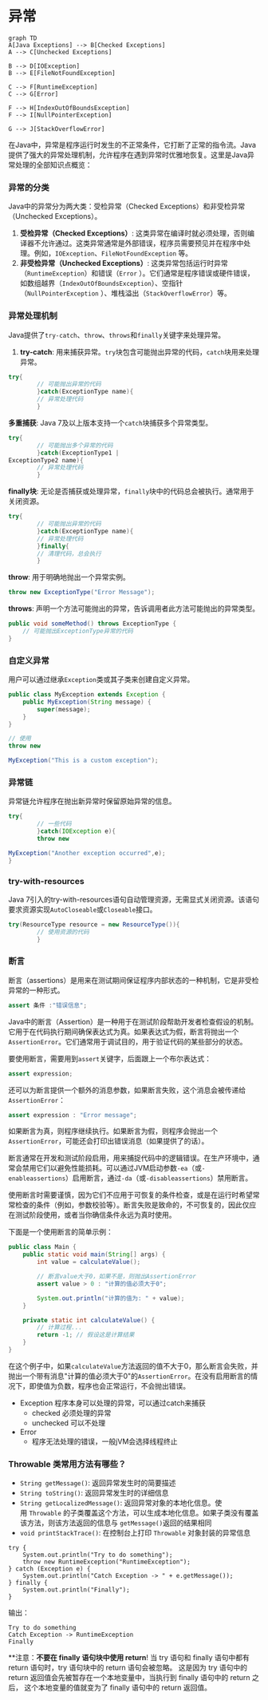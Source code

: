 # 异常
```mermaid
graph TD
A[Java Exceptions] --> B[Checked Exceptions]
A --> C[Unchecked Exceptions]

B --> D[IOException]
B --> E[FileNotFoundException]

C --> F[RuntimeException]
C --> G[Error]

F --> H[IndexOutOfBoundsException]
F --> I[NullPointerException]

G --> J[StackOverflowError]
```

在Java中，异常是程序运行时发生的不正常条件，它打断了正常的指令流。Java提供了强大的异常处理机制，允许程序在遇到异常时优雅地恢复。这里是Java异常处理的全部知识点概览：

### 异常的分类

Java中的异常分为两大类：受检异常（Checked Exceptions）和非受检异常（Unchecked Exceptions）。

1. **受检异常（Checked Exceptions）**:
   这类异常在编译时就必须处理，否则编译器不允许通过。这类异常通常是外部错误，程序员需要预见并在程序中处理。例如，`IOException`、`FileNotFoundException`
   等。
2. **非受检异常（Unchecked Exceptions）**: 这类异常包括运行时异常（`RuntimeException`）和错误（`Error`
   ）。它们通常是程序错误或硬件错误，如数组越界（`IndexOutOfBoundsException`）、空指针（`NullPointerException`
   ）、堆栈溢出（`StackOverflowError`）等。

### 异常处理机制

Java提供了`try-catch`、`throw`、`throws`和`finally`关键字来处理异常。

1. **try-catch**: 用来捕获异常。`try`块包含可能抛出异常的代码，`catch`块用来处理异常。

``` java
try{
        // 可能抛出异常的代码
        }catch(ExceptionType name){
        // 异常处理代码
        }
```

**多重捕获**: Java 7及以上版本支持一个`catch`块捕获多个异常类型。

``` java
try{
        // 可能抛出多个异常的代码
        }catch(ExceptionType1 |
ExceptionType2 name){
        // 异常处理代码
        }
```

**finally块**: 无论是否捕获或处理异常，`finally`块中的代码总会被执行。通常用于关闭资源。

``` java
try{
        // 可能抛出异常的代码
        }catch(ExceptionType name){
        // 异常处理代码
        }finally{
        // 清理代码，总会执行
        }
```

**throw**: 用于明确地抛出一个异常实例。

``` java
throw new ExceptionType("Error Message");
```

**throws**: 声明一个方法可能抛出的异常，告诉调用者此方法可能抛出的异常类型。

``` java
public void someMethod() throws ExceptionType {
    // 可能抛出ExceptionType异常的代码
}
```

### 自定义异常

用户可以通过继承`Exception`类或其子类来创建自定义异常。

``` java
public class MyException extends Exception {
    public MyException(String message) {
        super(message);
    }
}

// 使用
throw new

MyException("This is a custom exception");
```

### 异常链

异常链允许程序在抛出新异常时保留原始异常的信息。

``` java
try{
        // 一些代码
        }catch(IOException e){
        throw new

MyException("Another exception occurred",e);
}
```

### try-with-resources

Java 7引入的try-with-resources语句自动管理资源，无需显式关闭资源。该语句要求资源实现`AutoCloseable`或`Closeable`接口。

``` java
try(ResourceType resource = new ResourceType()){
        // 使用资源的代码
        }
```

### 断言

断言（assertions）是用来在测试期间保证程序内部状态的一种机制，它是非受检异常的一种形式。

``` java
assert 条件 :"错误信息";
```
Java中的断言（Assertion）是一种用于在测试阶段帮助开发者检查假设的机制。它用于在代码执行期间确保表达式为真。如果表达式为假，断言将抛出一个`AssertionError`。它们通常用于调试目的，用于验证代码的某些部分的状态。

要使用断言，需要用到`assert`关键字，后面跟上一个布尔表达式：

``` java
assert expression;
```

还可以为断言提供一个额外的消息参数，如果断言失败，这个消息会被传递给`AssertionError`：

``` java
assert expression : "Error message";
```

如果断言为真，则程序继续执行。如果断言为假，则程序会抛出一个`AssertionError`，可能还会打印出错误消息（如果提供了的话）。

断言通常在开发和测试阶段启用，用来捕捉代码中的逻辑错误。在生产环境中，通常会禁用它们以避免性能损耗。可以通过JVM启动参数`-ea`（或`-enableassertions`）启用断言，通过`-da`（或`-disableassertions`）禁用断言。

使用断言时需要谨慎，因为它们不应用于可恢复的条件检查，或是在运行时希望常常检查的条件（例如，参数校验等）。断言失败是致命的，不可恢复的，因此仅应在测试阶段使用，或者当你确信条件永远为真时使用。

下面是一个使用断言的简单示例：

```java
public class Main {
    public static void main(String[] args) {
        int value = calculateValue();

        // 断言value大于0，如果不是，则抛出AssertionError
        assert value > 0 : "计算的值必须大于0";

        System.out.println("计算的值为: " + value);
    }

    private static int calculateValue() {
        // 计算过程...
        return -1; // 假设这是计算结果
    }
}
```

在这个例子中，如果`calculateValue`方法返回的值不大于0，那么断言会失败，并抛出一个带有消息"计算的值必须大于0"的`AssertionError`。在没有启用断言的情况下，即使值为负数，程序也会正常运行，不会抛出错误。
- Exception 程序本身可以处理的异常，可以通过catch来捕获
   - checked 必须处理的异常
   - unchecked 可以不处理
- Error
   - 程序无法处理的错误，一般jVM会选择线程终止

### Throwable 类常用方法有哪些？

- `String getMessage()`: 返回异常发生时的简要描述
- `String toString()`: 返回异常发生时的详细信息
- `String getLocalizedMessage()`: 返回异常对象的本地化信息。使用 `Throwable` 的子类覆盖这个方法，可以生成本地化信息。如果子类没有覆盖该方法，则该方法返回的信息与 `getMessage()`返回的结果相同
- `void printStackTrace()`: 在控制台上打印 `Throwable` 对象封装的异常信息

```
try {
    System.out.println("Try to do something");
    throw new RuntimeException("RuntimeException");
} catch (Exception e) {
    System.out.println("Catch Exception -> " + e.getMessage());
} finally {
    System.out.println("Finally");
}
```

输出：

```
Try to do something
Catch Exception -> RuntimeException
Finally

```

**注意：**不要在 finally 语句块中使用 return**!
当 try 语句和 finally 语句中都有 return 语句时，try 语句块中的 return 语句会被忽略。
这是因为 try 语句中的 return 返回值会先被暂存在一个本地变量中，当执行到 finally 语句中的 return 之后，
这个本地变量的值就变为了 finally 语句中的 return 返回值。